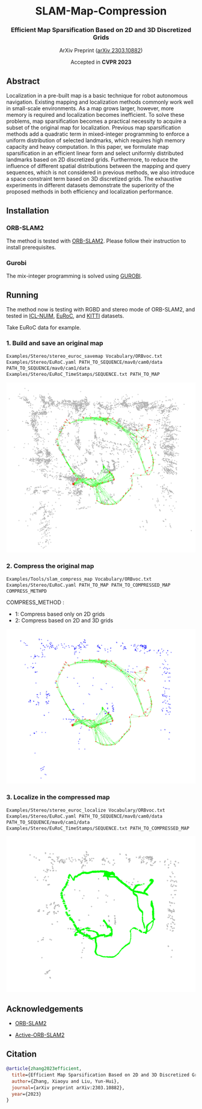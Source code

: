 <div align="center">
<h1>SLAM-Map-Compression </h1>
<h3>Efficient Map Sparsification Based on 2D and 3D Discretized Grids</h3>

ArXiv Preprint ([arXiv 2303.10882](https://arxiv.org/abs/2303.10882))

Accepted in **CVPR 2023**
</div>



## Abstract
Localization in a pre-built map is a basic technique for robot autonomous navigation. 
Existing mapping and localization methods commonly work well in small-scale environments. 
As a map grows larger, however, more memory is required and localization becomes inefficient. 
To solve these problems, map sparsification becomes a practical necessity to acquire a subset of the original map for localization. 
Previous map sparsification methods add a quadratic term in mixed-integer programming to enforce a uniform distribution of selected landmarks, 
which requires high memory capacity and heavy computation. 
In this paper, we formulate map sparsification in an efficient linear form and select uniformly distributed landmarks based on 2D discretized grids.
Furthermore, to reduce the influence of different spatial distributions between the mapping and query sequences, 
which is not considered in previous methods, we also introduce a space constraint term based on 3D discretized grids. 
The exhaustive experiments in different datasets demonstrate the superiority of the proposed methods in both efficiency and localization performance.

## Installation

### ORB-SLAM2
The method is tested with [ORB-SLAM2](https://github.com/raulmur/ORB_SLAM2). Please follow their instruction to install prerequisites.

### Gurobi
The mix-integer programming is solved using [GUROBI](https://www.gurobi.com).

## Running

The method now is testing with RGBD and stereo mode of ORB-SLAM2, and tested in [ICL-NUIM](https://www.doc.ic.ac.uk/~ahanda/VaFRIC/iclnuim.html),
[EuRoC](https://projects.asl.ethz.ch/datasets/doku.php?id=kmavvisualinertialdatasets), and [KITTI](https://www.cvlibs.net/datasets/kitti/eval_odometry.php)
datasets.

Take EuRoC data for example.

### 1. Build and save an original map
```
Examples/Stereo/stereo_euroc_savemap Vocabulary/ORBvoc.txt Examples/Stereo/EuRoC.yaml PATH_TO_SEQUENCE/mav0/cam0/data PATH_TO_SEQUENCE/mav0/cam1/data Examples/Stereo/EuRoC_TimeStamps/SEQUENCE.txt PATH_TO_MAP 
```
![origin](figures/origin.png)

### 2. Compress the original map
```
Examples/Tools/slam_compress_map Vocabulary/ORBvoc.txt Examples/Stereo/EuRoC.yaml PATH_TO_MAP PATH_TO_COMPRESSED_MAP COMPRESS_METHPD
```

COMPRESS_METHOD :

- 1: Compress based only on 2D grids
- 2: Compress based on 2D and 3D grids

![compressed](figures/compressed.png)
### 3. Localize in the compressed map
```
Examples/Stereo/stereo_euroc_localize Vocabulary/ORBvoc.txt Examples/Stereo/EuRoC.yaml PATH_TO_SEQUENCE/mav0/cam0/data PATH_TO_SEQUENCE/mav0/cam1/data Examples/Stereo/EuRoC_TimeStamps/SEQUENCE.txt PATH_TO_COMPRESSED_MAP
```
![localize](figures/localize.png)

## Acknowledgements

- [ORB-SLAM2](https://github.com/raulmur/ORB_SLAM2)

- [Active-ORB-SLAM2](https://github.com/XinkeAE/Active-ORB-SLAM2)

## Citation
```bibtex
@article{zhang2023efficient,
  title={Efficient Map Sparsification Based on 2D and 3D Discretized Grids},
  author={Zhang, Xiaoyu and Liu, Yun-Hui},
  journal={arXiv preprint arXiv:2303.10882},
  year={2023}
}
```
